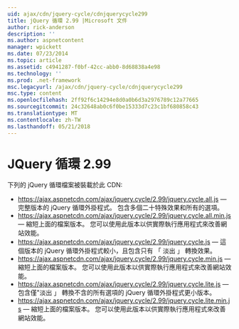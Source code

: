 ```yaml
---
uid: ajax/cdn/jquery-cycle/cdnjquerycycle299
title: jQuery 循環 2.99 |Microsoft 文件
author: rick-anderson
description: ''
ms.author: aspnetcontent
manager: wpickett
ms.date: 07/23/2014
ms.topic: article
ms.assetid: c4941287-f0bf-42cc-abb0-8d68838a4e98
ms.technology: ''
ms.prod: .net-framework
msc.legacyurl: /ajax/cdn/jquery-cycle/cdnjquerycycle299
msc.type: content
ms.openlocfilehash: 2ff92f6c14294e8d0a0b6d3a2976789c12a77665
ms.sourcegitcommit: 24c32648ab0c6f0be15333d7c23c1bf680858c43
ms.translationtype: MT
ms.contentlocale: zh-TW
ms.lasthandoff: 05/21/2018
---
```

<a name="jquery-cycle-299"></a>JQuery 循環 2.99
====================
下列的 jQuery 循環檔案被裝載於此 CDN:

- https://ajax.aspnetcdn.com/ajax/jquery.cycle/2.99/jquery.cycle.all.js &mdash; 完整版本的 jQuery 循環外掛程式。 包含多個二十特殊效果和所有的選項。
- https://ajax.aspnetcdn.com/ajax/jquery.cycle/2.99/jquery.cycle.all.min.js &mdash; 縮短上面的檔案版本。 您可以使用此版本以供實際執行應用程式來改善網站效能。
- https://ajax.aspnetcdn.com/ajax/jquery.cycle/2.99/jquery.cycle.js &mdash; 這個版本的 jQuery 循環外掛程式較小，且包含只有 「 淡出 」 轉換效果。
- https://ajax.aspnetcdn.com/ajax/jquery.cycle/2.99/jquery.cycle.min.js &mdash; 縮短上面的檔案版本。 您可以使用此版本以供實際執行應用程式來改善網站效能。
- https://ajax.aspnetcdn.com/ajax/jquery.cycle/2.99/jquery.cycle.lite.js &mdash; 包含僅"淡出 」 轉換不含的所有選項的 jQuery 循環外掛程式更小版本。
- https://ajax.aspnetcdn.com/ajax/jquery.cycle/2.99/jquery.cycle.lite.min.js &mdash; 縮短上面的檔案版本。 您可以使用此版本以供實際執行應用程式來改善網站效能。
